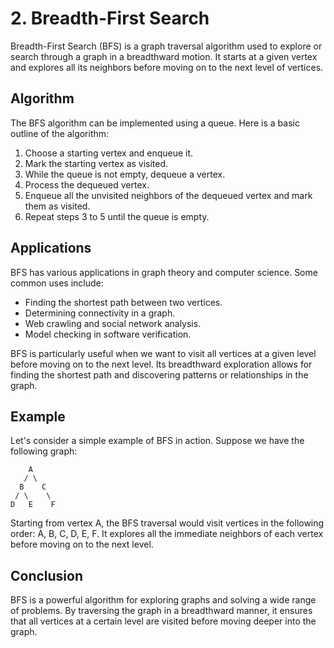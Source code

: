 # 2. Breadth-First Search

Breadth-First Search (BFS) is a graph traversal algorithm used to explore or search through a graph in a breadthward motion. It starts at a given vertex and explores all its neighbors before moving on to the next level of vertices.

## Algorithm

The BFS algorithm can be implemented using a queue. Here is a basic outline of the algorithm:

1. Choose a starting vertex and enqueue it.
2. Mark the starting vertex as visited.
3. While the queue is not empty, dequeue a vertex.
4. Process the dequeued vertex.
5. Enqueue all the unvisited neighbors of the dequeued vertex and mark them as visited.
6. Repeat steps 3 to 5 until the queue is empty.

## Applications

BFS has various applications in graph theory and computer science. Some common uses include:

- Finding the shortest path between two vertices.
- Determining connectivity in a graph.
- Web crawling and social network analysis.
- Model checking in software verification.

BFS is particularly useful when we want to visit all vertices at a given level before moving on to the next level. Its breadthward exploration allows for finding the shortest path and discovering patterns or relationships in the graph.

## Example

Let's consider a simple example of BFS in action. Suppose we have the following graph:
```
    A
   / \
  B    C
 / \    \
D   E    F
```
Starting from vertex A, the BFS traversal would visit vertices in the following order: A, B, C, D, E, F. It explores all the immediate neighbors of each vertex before moving on to the next level.

## Conclusion

BFS is a powerful algorithm for exploring graphs and solving a wide range of problems. By traversing the graph in a breadthward manner, it ensures that all vertices at a certain level are visited before moving deeper into the graph.
